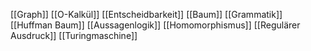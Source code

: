 [[Graph]]
[[O-Kalkül]]
[[Entscheidbarkeit]]
[[Baum]]
[[Grammatik]]
[[Huffman Baum]]
[[Aussagenlogik]]
[[Homomorphismus]]
[[Regulärer Ausdruck]]
[[Turingmaschine]]